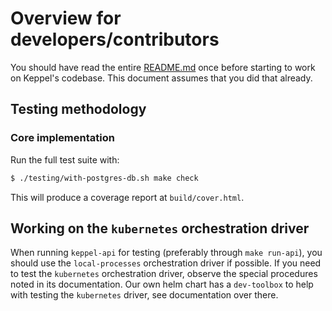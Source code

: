 # Overview for developers/contributors

You should have read the entire [README.md](./README.md) once before starting
to work on Keppel's codebase. This document assumes that you did that already.

## Testing methodology

### Core implementation

Run the full test suite with:

```sh
$ ./testing/with-postgres-db.sh make check
```

This will produce a coverage report at `build/cover.html`.

## Working on the `kubernetes` orchestration driver

When running `keppel-api` for testing (preferably through `make run-api`), you
should use the `local-processes` orchestration driver if possible. If you need
to test the `kubernetes` orchestration driver, observe the special procedures
noted in its documentation. Our own helm chart has a `dev-toolbox` to help with
testing the `kubernetes` driver, see documentation over there.
